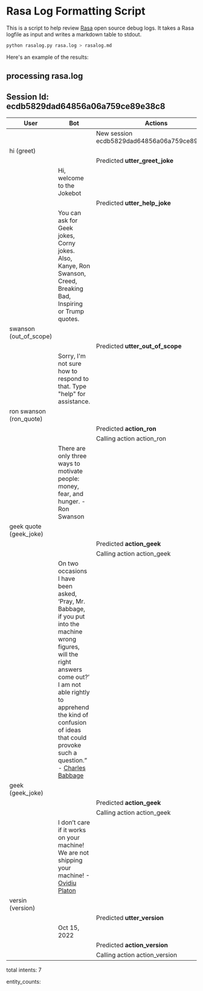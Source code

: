 # Rasa Log Formatting Script

This is a script to help review [Rasa](https://rasa.com) open source debug logs. It takes a Rasa logfile as input and writes a markdown table to stdout.

```sh
python rasalog.py rasa.log > rasalog.md
```

Here's an example of the results:

## processing rasa.log

## Session Id: **ecdb5829dad64856a06a759ce89e38c8**
| User | Bot | Actions |
|---|---|---|
| | | New session ecdb5829dad64856a06a759ce89e38c8 |
| hi (greet) | | |
| | | Predicted **utter_greet_joke** |
| | Hi, welcome to the Jokebot | |
| | | Predicted **utter_help_joke** |
| | You can ask for Geek jokes, Corny jokes. Also, Kanye, Ron Swanson, Creed, Breaking Bad, Inspiring or Trump quotes. | |
| swanson (out_of_scope) | | |
| | | Predicted **utter_out_of_scope** |
| | Sorry, I'm not sure how to respond to that. Type "help" for assistance. | |
| ron swanson (ron_quote) | | |
| | | Predicted **action_ron** |
| | | Calling action action_ron |
| | There are only three ways to motivate people: money, fear, and hunger. - Ron Swanson | |
| geek quote (geek_joke) | | |
| | | Predicted **action_geek** |
| | | Calling action action_geek |
| | On two occasions I have been asked, ‘Pray, Mr. Babbage, if you put into the machine wrong figures, will the right answers come out?’ I am not able rightly to apprehend the kind of confusion of ideas that could provoke such a question.” - [Charles Babbage](http://quotes.stormconsultancy.co.uk/quotes/8) | |
| geek (geek_joke) | | |
| | | Predicted **action_geek** |
| | | Calling action action_geek |
| | I don’t care if it works on your machine! We are not shipping your machine! - [Ovidiu Platon](http://quotes.stormconsultancy.co.uk/quotes/11) | |
| versin (version) | | |
| | | Predicted **utter_version** |
| | Oct 15, 2022 | |
| | | Predicted **action_version** |
| | | Calling action action_version |

total intents: 7  

entity_counts:  
